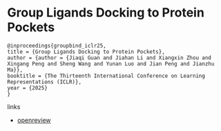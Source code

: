 # Group Ligands Docking to Protein Pockets

```
@inproceedings{groupbind_iclr25,
title = {Group Ligands Docking to Protein Pockets},
author = {author = {Jiaqi Guan and Jiahan Li and Xiangxin Zhou and Xingang Peng and Sheng Wang and Yunan Luo and Jian Peng and Jianzhu Ma}},
booktitle = {The Thirteenth International Conference on Learning Representations (ICLR)},
year = {2025}
}
```

links
- [openreview](https://openreview.net/forum?id=zDC3iCBxJb)
